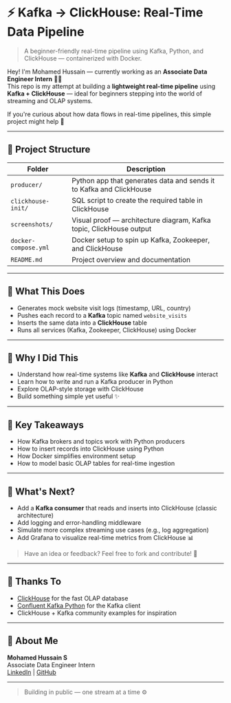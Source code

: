 # ⚡ Kafka → ClickHouse: Real-Time Data Pipeline

> A beginner-friendly real-time pipeline using Kafka, Python, and ClickHouse — containerized with Docker.

Hey! I'm Mohamed Hussain — currently working as an **Associate Data Engineer Intern** 👨‍💻  
This repo is my attempt at building a **lightweight real-time pipeline** using **Kafka + ClickHouse** — ideal for beginners stepping into the world of streaming and OLAP systems.

If you're curious about how data flows in real-time pipelines, this simple project might help 🎯

---

## 📁 Project Structure

| Folder               | Description                                                         |
| -------------------- | ------------------------------------------------------------------- |
| `producer/`          | Python app that generates data and sends it to Kafka and ClickHouse |
| `clickhouse-init/`   | SQL script to create the required table in ClickHouse               |
| `screenshots/`       | Visual proof — architecture diagram, Kafka topic, ClickHouse output |
| `docker-compose.yml` | Docker setup to spin up Kafka, Zookeeper, and ClickHouse            |
| `README.md`          | Project overview and documentation                                  |

---

## 🚀 What This Does

* Generates mock website visit logs (timestamp, URL, country)
* Pushes each record to a **Kafka** topic named `website_visits`
* Inserts the same data into a **ClickHouse** table
* Runs all services (Kafka, Zookeeper, ClickHouse) using Docker

---

## 🎯 Why I Did This

* Understand how real-time systems like **Kafka** and **ClickHouse** interact
* Learn how to write and run a Kafka producer in Python
* Explore OLAP-style storage with ClickHouse
* Build something simple yet useful ✨

---

## 🧠 Key Takeaways

* How Kafka brokers and topics work with Python producers
* How to insert records into ClickHouse using Python
* How Docker simplifies environment setup
* How to model basic OLAP tables for real-time ingestion

---

## 🔧 What's Next?

* Add a **Kafka consumer** that reads and inserts into ClickHouse (classic architecture)
* Add logging and error-handling middleware
* Simulate more complex streaming use cases (e.g., log aggregation)
* Add Grafana to visualize real-time metrics from ClickHouse 📊

> Have an idea or feedback? Feel free to fork and contribute! 🚀

---

## 🙌 Thanks To

* [ClickHouse](https://clickhouse.com/docs/en/) for the fast OLAP database
* [Confluent Kafka Python](https://docs.confluent.io/platform/current/clients/confluent-kafka-python/html/index.html) for the Kafka client
* ClickHouse + Kafka community examples for inspiration

---

## 👋 About Me

**Mohamed Hussain S**  
Associate Data Engineer Intern  
[LinkedIn](https://linkedin.com/in/hussainmohhdd) | [GitHub](https://github.com/mohhddhassan)

---

> Building in public — one stream at a time ⚙️
